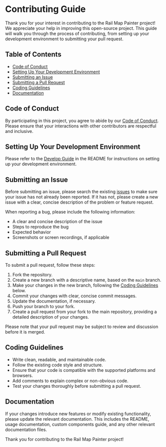 # Contributing Guide

Thank you for your interest in contributing to the Rail Map Painter project! We appreciate your help in improving this open-source project. This guide will walk you through the process of contributing, from setting up your development environment to submitting your pull request.

## Table of Contents

- [Code of Conduct](#code-of-conduct)
- [Setting Up Your Development Environment](#setting-up-your-development-environment)
- [Submitting an Issue](#submitting-an-issue)
- [Submitting a Pull Request](#submitting-a-pull-request)
- [Coding Guidelines](#coding-guidelines)
- [Documentation](#documentation)

## Code of Conduct

By participating in this project, you agree to abide by our [Code of Conduct](./CODE_OF_CONDUCT.md). Please ensure that your interactions with other contributors are respectful and inclusive.

## Setting Up Your Development Environment

Please refer to the [Develop Guide](./docs/developer-guide.md) in the README for instructions on setting up your development environment.

## Submitting an Issue

Before submitting an issue, please search the existing [issues](https://github.com/railmapgen/rmp/issues) to make sure your issue has not already been reported. If it has not, please create a new issue with a clear, concise description of the problem or feature request.

When reporting a bug, please include the following information:

- A clear and concise description of the issue
- Steps to reproduce the bug
- Expected behavior
- Screenshots or screen recordings, if applicable

## Submitting a Pull Request

To submit a pull request, follow these steps:

1. Fork the repository.
2. Create a new branch with a descriptive name, based on the `main` branch.
3. Make your changes in the new branch, following the [Coding Guidelines](#coding-guidelines) below.
4. Commit your changes with clear, concise commit messages.
5. Update the documentation, if necessary.
6. Push your branch to your fork.
7. Create a pull request from your fork to the main repository, providing a detailed description of your changes.

Please note that your pull request may be subject to review and discussion before it is merged.

## Coding Guidelines

- Write clean, readable, and maintainable code.
- Follow the existing code style and structure.
- Ensure that your code is compatible with the supported platforms and browsers.
- Add comments to explain complex or non-obvious code.
- Test your changes thoroughly before submitting a pull request.

## Documentation

If your changes introduce new features or modify existing functionality, please update the relevant documentation. This includes the README, usage documentation, custom components guide, and any other relevant documentation files.

Thank you for contributing to the Rail Map Painter project!
